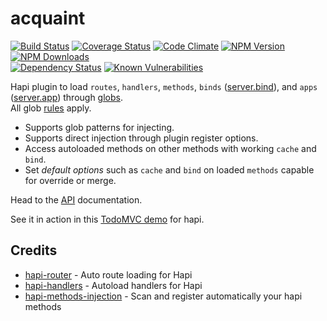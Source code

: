 # acquaint
[![Build Status](https://travis-ci.org/genediazjr/acquaint.svg?branch=master)](https://travis-ci.org/genediazjr/acquaint)
[![Coverage Status](https://coveralls.io/repos/github/genediazjr/acquaint/badge.svg?branch=master)](https://coveralls.io/github/genediazjr/acquaint?branch=master)
[![Code Climate](https://codeclimate.com/github/genediazjr/acquaint/badges/gpa.svg)](https://codeclimate.com/github/genediazjr/acquaint)
[![NPM Version](https://badge.fury.io/js/acquaint.svg)](https://www.npmjs.com/acquaint)
[![NPM Downloads](https://img.shields.io/npm/dt/acquaint.svg?maxAge=2592000)](https://www.npmjs.com/acquaint)<br>
[![Dependency Status](https://david-dm.org/genediazjr/acquaint.svg)](https://david-dm.org/genediazjr/acquaint)
[![Known Vulnerabilities](https://snyk.io/test/github/genediazjr/acquaint/badge.svg)](https://snyk.io/test/github/genediazjr/acquaint)

Hapi plugin to load `routes`, `handlers`, `methods`, `binds` ([server.bind](http://hapijs.com/api#serverbindcontext)), and `apps` ([server.app](http://hapijs.com/api#serverapp)) through [globs](https://github.com/isaacs/node-glob).<br>
All glob [rules](https://github.com/isaacs/node-glob/blob/master/README.md) apply.

* Supports glob patterns for injecting.
* Supports direct injection through plugin register options.
* Access autoloaded methods on other methods with working `cache` and `bind`.
* Set *default options* such as `cache` and `bind` on loaded `methods` capable for override or merge.

Head to the [API](API.md) documentation.

See it in action in this [TodoMVC demo](https://github.com/genediazjr/hapitodo) for hapi.

## Credits
* [hapi-router](https://github.com/bsiddiqui/hapi-router) - Auto route loading for Hapi
* [hapi-handlers](https://github.com/ar4mirez/hapi-handlers) - Autoload handlers for Hapi
* [hapi-methods-injection](https://github.com/amgohan/hapi-methods-injection) - Scan and register automatically your hapi methods
